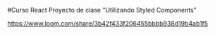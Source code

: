 #Curso React
Proyecto de clase "Utilizando Styled Components"

https://www.loom.com/share/3b42f433f206455bbbb938d19b4ab1f5

